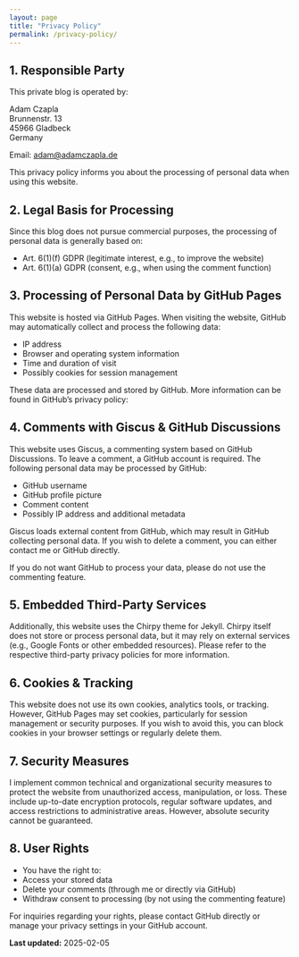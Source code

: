 ```yaml
---
layout: page
title: "Privacy Policy"
permalink: /privacy-policy/
---
```


## 1. Responsible Party 

This private blog is operated by:

Adam Czapla\
Brunnenstr. 13\
45966 Gladbeck\
Germany

Email: [adam@adamczapla.de](mailto:adam@adamczapla.de)

This privacy policy informs you about the processing of personal data when using this website.

## 2. Legal Basis for Processing 

Since this blog does not pursue commercial purposes, the processing of personal data is generally based on:

* Art. 6(1)(f) GDPR (legitimate interest, e.g., to improve the website)
* Art. 6(1)(a) GDPR (consent, e.g., when using the comment function)

## 3. Processing of Personal Data by GitHub Pages 

This website is hosted via GitHub Pages. When visiting the website, GitHub may automatically collect and process the following data:

* IP address
* Browser and operating system information
* Time and duration of visit
* Possibly cookies for session management

These data are processed and stored by GitHub. More information can be found in GitHub’s privacy policy:


## 4. Comments with Giscus & GitHub Discussions 

This website uses Giscus, a commenting system based on GitHub Discussions. To leave a comment, a GitHub account is required. The following personal data may be processed by GitHub:

* GitHub username
* GitHub profile picture
* Comment content
* Possibly IP address and additional metadata

Giscus loads external content from GitHub, which may result in GitHub collecting 	personal data. If you wish to delete a comment, you can either contact me or 	GitHub directly.

If you do not want GitHub to process your data, please do not use the commenting 	feature.

## 5. Embedded Third-Party Services 

Additionally, this website uses the Chirpy theme for Jekyll. Chirpy itself does not store or process personal data, but it may rely on external services (e.g., Google Fonts or other embedded resources). Please refer to the respective third-party privacy policies for more information.

## 6. Cookies & Tracking 

This website does not use its own cookies, analytics tools, or tracking. However, GitHub Pages may set cookies, particularly for session management or security purposes. If you wish to avoid this, you can block cookies in your browser settings or regularly delete them.

## 7. Security Measures 

I implement common technical and organizational security measures to protect the website from unauthorized access, manipulation, or loss. These include up-to-date encryption protocols, regular software updates, and access restrictions to administrative areas. However, absolute security cannot be guaranteed.

## 8. User Rights

* You have the right to:
* Access your stored data
* Delete your comments (through me or directly via GitHub)
* Withdraw consent to processing (by not using the commenting feature)

For inquiries regarding your rights, please contact GitHub directly or manage your 	privacy settings in your GitHub account.

**Last updated:** 2025-02-05

